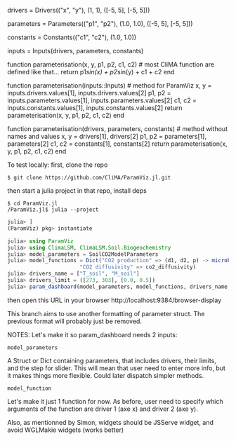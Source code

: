 drivers = Drivers(("x", "y"), (1, 1), ([-5, 5], [-5, 5]))

parameters = Parameters(("p1", "p2"), (1.0, 1.0), ([-5, 5], [-5, 5]))

constants = Constants(("c1", "c2"), (1.0, 1.0))

inputs = Inputs(drivers, parameters, constants)

function parameterisation(x, y, p1, p2, c1, c2) # most CliMA function are defined like that...
  return p1*sin(x) + p2*sin(y) + c1 + c2
end

function parameterisation(inputs::Inputs) # method for ParamViz
    x, y = inputs.drivers.values[1], inputs.drivers.values[2] 
    p1, p2 = inputs.parameters.values[1], inputs.parameters.values[2]
    c1, c2 = inputs.constants.values[1], inputs.constants.values[2]
    return parameterisation(x, y, p1, p2, c1, c2)
end

function parameterisation(drivers, parameters, constants) # method without names and values
  x, y = drivers[1], drivers[2]
  p1, p2 = parameters[1], parameters[2]
  c1, c2 = constants[1], constants[2]
  return parameterisation(x, y, p1, p2, c1, c2)
end


















To test locally:
first, clone the repo

```ubuntu
$ git clone https://github.com/CliMA/ParamViz.jl.git
```

then start a julia project in that repo, install deps

```ubuntu
$ cd ParamViz.jl
/ParamViz.jl$ julia --project
```

```jl
julia> ]
(ParamViz) pkg> instantiate
```

```jl
julia> using ParamViz
julia> using ClimaLSM, ClimaLSM.Soil.Biogeochemistry
julia> model_parameters = SoilCO2ModelParameters
julia> model_functions = Dict("CO2 production" => (d1, d2, p) -> microbe_source(d1, d2, 5.0, p),
                       "CO2 diffusivity" => co2_diffusivity)
julia> drivers_name = ["T_soil", "M_soil"]
julia> drivers_limit = ([273, 303], [0.0, 0.5])
julia> param_dashboard(model_parameters, model_functions, drivers_name, drivers_limit)
```

then open this URL in your browser 
http://localhost:9384/browser-display


This branch aims to use another formatting of parameter struct. 
The previous format will probably just be removed. 

NOTES:
Let's make it so param_dashboard needs 2 inputs: 

`model_parameters`

A Struct or Dict containing parameters, that includes drivers, their limits, and the step for slider. 
This will mean that user need to enter more info, but it makes things more flexible. 
Could later dispatch simpler methods. 

`model_function`

Let's make it just 1 function for now. As before, user need to specify which arguments of the function are driver 1 (axe x) and driver 2 (axe y). 

Also, as mentionned by Simon, widgets should be JSServe widget, and avoid WGLMakie widgets (works better)
